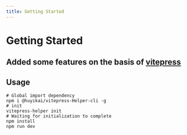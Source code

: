 ```yaml
---
title: Getting Started
---
```


# Getting Started

## Added some features on the basis of [vitepress](https://vitepress.vuejs.org)

## Usage

```shell
# Global import dependency
npm i @huyikai/vitepress-Helper-cli -g
# init
vitepress-helper init
# Waiting for initialization to complete
npm install
npm run dev
```

